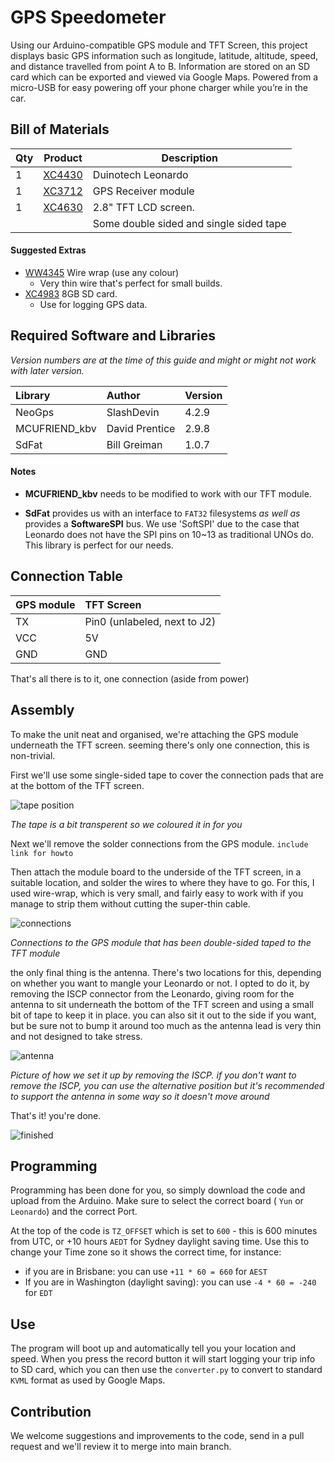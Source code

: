 # GPS Speedometer

Using our Arduino-compatible GPS module and TFT Screen, this project displays basic GPS information such as longitude, latitude, altitude, speed, and distance travelled from point A to B. Information are stored on an SD card which can be exported and viewed via Google Maps. Powered from a micro-USB for easy powering off your phone charger while you’re in the car.			

## Bill of Materials
| Qty | Product | Description |
| --- | ---- | --- |
|1 | [XC4430](https://jaycar.com.au/p/XC4430) | Duinotech Leonardo  |
|1 | [XC3712](https://jaycar.com.au/p/XC3712) | GPS Receiver module |
|1 | [XC4630](https://jaycar.com.au/p/XC4630) | 2.8" TFT LCD screen. |
| | | Some double sided and single sided tape |

#### Suggested Extras
* [WW4345](https://jaycar.com.au/p/WW4345) Wire wrap (use any colour)
  * Very thin wire that's perfect for small builds.
* [XC4983](https://jaycar.com.au/p/XC4983) 8GB SD card.
  * Use for logging GPS data.

## Required Software and Libraries
_Version numbers are at the time of this guide and might or might not work with later version._

| Library | Author |  Version |
| :---|:--- | --- |
| NeoGps | SlashDevin | 4.2.9 |
| MCUFRIEND_kbv | David Prentice | 2.9.8 |
| SdFat | Bill Greiman | 1.0.7 |


#### Notes

* **MCUFRIEND_kbv** needs to be modified to work with our TFT module.

* **SdFat** provides us with an interface to `FAT32` filesystems _as well as_ provides a **SoftwareSPI** bus. We use 'SoftSPI' due to the case that Leonardo does not have the SPI pins on 10~13 as traditional UNOs do. This library is perfect for our needs.

## Connection Table

| GPS module | TFT Screen  |
| :------------- | :------------- |
| TX | Pin0 (unlabeled, next to J2)|
| VCC | 5V |
| GND | GND|

That's all there is to it, one connection (aside from power)

## Assembly

To make the unit neat and organised, we're attaching the GPS module underneath the TFT screen. seeming there's only one connection, this is non-trivial.

First we'll use some single-sided tape to cover the connection pads that are at the bottom of the TFT screen.

![tape position](images/tape.jpg)

_The tape is a bit transperent so we coloured it in for you_

Next we'll remove the solder connections from the GPS module. `include link for howto`

Then attach the module board to the underside of the TFT screen, in a suitable location, and solder the wires to where they have to go. For this, I used wire-wrap, which is very small, and fairly easy to work with if you manage to strip them without cutting the super-thin cable.

![connections](images/connections.jpg)

_Connections to the GPS module that has been double-sided taped to the TFT module_

the only final thing is the antenna. There's two locations for this, depending on whether you want to mangle your Leonardo or not. I opted to do it, by removing the ISCP connector from the Leonardo, giving room for the antenna to sit underneath the bottom of the TFT screen and using a small bit of tape to keep it in place. you can also sit it out to the side if you want, but be sure not to bump it around too much as the antenna lead is very thin and not designed to take stress.

![antenna](images/ant1.jpg)

_Picture of how we set it up by removing the ISCP. if you don't want to remove the ISCP, you can use the alternative position but it's recommended to support the antenna in some way so it doesn't move around_

That's it! you're done.

![finished](images/finished_gps.jpg)

## Programming

Programming has been done for you, so simply download the code and upload from the Arduino. Make sure to select the correct board ( `Yun` or `Leonardo`) and the correct Port.

At the top of the code is `TZ_OFFSET` which is set to `600` - this is 600 minutes from UTC, or +10 hours `AEDT` for Sydney daylight saving time. Use this to change your Time zone so it shows the correct time, for instance:
* if you are in Brisbane: you can use `+11 * 60 = 660` for `AEST`
* If you are in Washington (daylight saving): you can use `-4 * 60 = -240` for `EDT`

## Use

The program will boot up and automatically tell you your location and speed. When you press the record button it will start logging your trip info to SD card, which you can then use the `converter.py` to convert to standard `KVML` format as used by Google Maps.

## Contribution

We welcome suggestions and improvements to the code, send in a pull request and we'll review it to merge into main branch.
